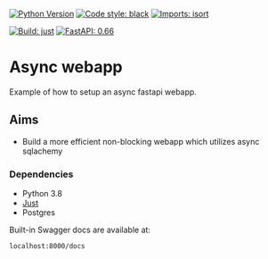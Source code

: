 [![Python Version](https://img.shields.io/badge/python-3.8-blue?logo=Python&logoColor=blue)](https://docs.python.org/3.8/)
[![Code style: black](https://img.shields.io/badge/code%20style-black-000000.svg)](https://github.com/psf/black)
[![Imports: isort](https://img.shields.io/badge/%20imports-isort-%231674b1?style=flat&labelColor=ef8336)](https://pycqa.github.io/isort/)

[![Build: just](https://img.shields.io/badge/%F0%9F%A4%96%20build-just-black?labelColor=white)](https://just.systems/)
[![FastAPI: 0.66](https://img.shields.io/badge/FastAPI-0.66-009688?logo=FastAPI&labelColor=white)](https://fastapi.tiangolo.com/)

# Async webapp

Example of how to setup an async fastapi webapp.

## Aims

* Build a more efficient non-blocking webapp which utilizes async sqlachemy 

### Dependencies

* Python 3.8
* [Just](https://github.com/casey/just)
* Postgres

Built-in Swagger docs are available at:

```text
localhost:8000/docs
```
